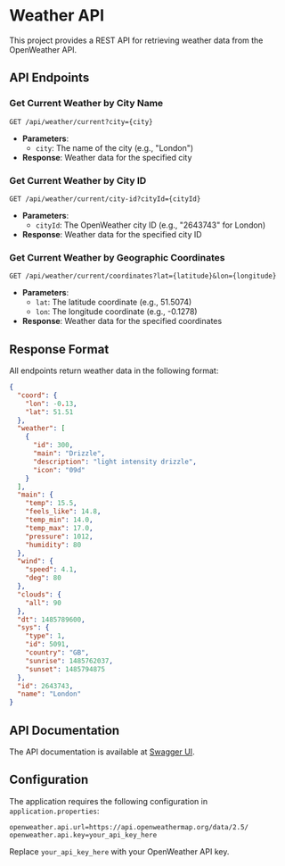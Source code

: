 # Weather API

This project provides a REST API for retrieving weather data from the OpenWeather API.

## API Endpoints

### Get Current Weather by City Name
```
GET /api/weather/current?city={city}
```
- **Parameters**:
  - `city`: The name of the city (e.g., "London")
- **Response**: Weather data for the specified city

### Get Current Weather by City ID
```
GET /api/weather/current/city-id?cityId={cityId}
```
- **Parameters**:
  - `cityId`: The OpenWeather city ID (e.g., "2643743" for London)
- **Response**: Weather data for the specified city ID

### Get Current Weather by Geographic Coordinates
```
GET /api/weather/current/coordinates?lat={latitude}&lon={longitude}
```
- **Parameters**:
  - `lat`: The latitude coordinate (e.g., 51.5074)
  - `lon`: The longitude coordinate (e.g., -0.1278)
- **Response**: Weather data for the specified coordinates

## Response Format

All endpoints return weather data in the following format:

```json
{
  "coord": {
    "lon": -0.13,
    "lat": 51.51
  },
  "weather": [
    {
      "id": 300,
      "main": "Drizzle",
      "description": "light intensity drizzle",
      "icon": "09d"
    }
  ],
  "main": {
    "temp": 15.5,
    "feels_like": 14.8,
    "temp_min": 14.0,
    "temp_max": 17.0,
    "pressure": 1012,
    "humidity": 80
  },
  "wind": {
    "speed": 4.1,
    "deg": 80
  },
  "clouds": {
    "all": 90
  },
  "dt": 1485789600,
  "sys": {
    "type": 1,
    "id": 5091,
    "country": "GB",
    "sunrise": 1485762037,
    "sunset": 1485794875
  },
  "id": 2643743,
  "name": "London"
}
```

## API Documentation
The API documentation is available at [Swagger UI](http://localhost:8080/swagger-ui/index.html).

## Configuration

The application requires the following configuration in `application.properties`:

```properties
openweather.api.url=https://api.openweathermap.org/data/2.5/
openweather.api.key=your_api_key_here
```

Replace `your_api_key_here` with your OpenWeather API key.
